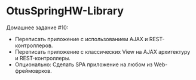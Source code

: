 # OtusSpringHW-Library

Домашнее задание #10:
- Переписать приложение с использованием AJAX и REST-контроллеров.
- Переписать приложение с классических View на AJAX архитектуру и REST-контроллеры.
- Опционально: Сделать SPA приложение на любом из Web-фреймоврков.